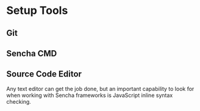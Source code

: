 # Setup Tools

## Git

## Sencha CMD

## Source Code Editor

Any text editor can get the job done, but an important capability to look for when working with Sencha frameworks is JavaScript inline syntax checking.
